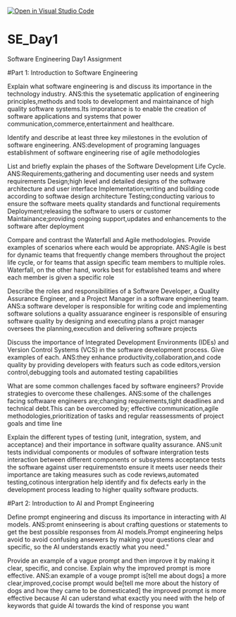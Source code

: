 [![Open in Visual Studio Code](https://classroom.github.com/assets/open-in-vscode-2e0aaae1b6195c2367325f4f02e2d04e9abb55f0b24a779b69b11b9e10269abc.svg)](https://classroom.github.com/online_ide?assignment_repo_id=18389441&assignment_repo_type=AssignmentRepo)
# SE_Day1
Software Engineering Day1 Assignment

#Part 1: Introduction to Software Engineering

Explain what software engineering is and discuss its importance in the technology industry.
ANS:this the sysetematic application of engineering principles,methods and tools to development and maintainance of high quality software systems.Its imporatance is
to enable the creation of software applications and systems that power communication,commerce,entertainment and healthcare.

Identify and describe at least three key milestones in the evolution of software engineering.
ANS:development of programing languages
    establishment of software engineering
    rise of agile methodologies

List and briefly explain the phases of the Software Development Life Cycle.
ANS:Requirements;gathering and documenting user needs and system requirements
    Design;high level and detailed designs of the software architecture and user interface
    Implementation;writing and building code according to softwae design architecture
    Testing;conducting various to ensure the software meets quality standards and functional requirements
    Deployment;releasing the software to users or customer
    Maintainance;providing ongoing support,updates and enhancements to the software after deployment

Compare and contrast the Waterfall and Agile methodologies. Provide examples of scenarios where each would be appropriate.
ANS:Agile is best for dynamic teams that frequently change members throughout the project life cycle, or for teams that assign specific team members to multiple roles. Waterfall, on the other hand, works best for established teams and where each member is given a specific role

Describe the roles and responsibilities of a Software Developer, a Quality Assurance Engineer, and a Project Manager in a software engineering team.
ANS:a software developer is responsible for writing code and implementing software solutions
    a quality assuarance engineer is responsible of ensuring software quality by designing and executing plans
    a projct manager oversees the planning,execution and delivering software projects

Discuss the importance of Integrated Development Environments (IDEs) and Version Control Systems (VCS) in the software development process. Give examples of each.
ANS:they enhance productivity,collaboration,and code quality by providing developers with featurs such as code editors,version control,debugging tools and automated testing capabilities

What are some common challenges faced by software engineers? Provide strategies to overcome these challenges.
ANS:some of the challenges facing softwaare engineers are;changing requirements,tight deadlines and technical debt.This can be overcomed by; effective communication,agile methodologies,prioritization of tasks and regular reassessments of project goals and time line

Explain the different types of testing (unit, integration, system, and acceptance) and their importance in software quality assurance.
ANS:unit tests individual components or modules of software
    intergration tests interaction between different components or subsystems 
    acceptance tests the software against user requirementsto ensure it meets user needs
    their importance are taking measures such as code reviews,automated testing,cotinous intergration help identify and fix defects early in the development process leading to higher quality software products.

#Part 2: Introduction to AI and Prompt Engineering

Define prompt engineering and discuss its importance in interacting with AI models.
ANS:promt eninseering  is about crafting questions or statements to get the best possible responses from AI models.Prompt engineering helps avoid to avoid confusing ansewers by making your questions clear and specific, so the AI understands exactly what you need."

Provide an example of a vague prompt and then improve it by making it clear, specific, and concise. Explain why the improved prompt is more effective.
ANS:an example of a vouge prompt is[tell me about dogs] a more clear,improved,cocise prompt would be[tell me more about the history of dogs and how they came to be domesticated] the improved prompt is more effective because AI can uderstand what exactly you need with the help of keywords that guide AI towards the kind of response you want 
